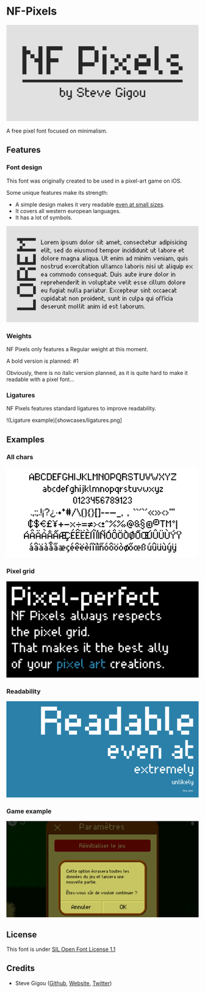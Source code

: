 # NF-Pixels

![NF Pixels logo](showcases/illustrations/logo.png)

A free pixel font focused on minimalism.

## Features

### Font design

This font was originally created to be used in a pixel-art game on iOS.

Some unique features make its strength:

* A simple design makes it very readable [even at small sizes](showcases/illustrations/readability.png).
* It covers all western european languages.
* It has a lot of symbols.

![Illustration](showcases/illustrations/lorem.png)


### Weights

NF Pixels only features a Regular weight at this moment.

A bold version is planned: #1

Obviously, there is no italic version planned, as it is quite hard to make it readable with a pixel font…


### Ligatures

NF Pixels features standard ligatures to improve readability.

!(Ligature example)[showcases/ligatures.png]


## Examples

### All chars

![All characters](showcases/all_chars.png)

### Pixel grid

![Ligature example](showcases/illustrations/grid.png)

### Readability

![Ligature example](showcases/illustrations/readability.png)

### Game example

![Ligature example](showcases/illustrations/game.png)


## License

This font is under [SIL Open Font License 1.1](LICENSE)


## Credits

* Steve Gigou ([Github](https://github.com/sgigou), [Website](https://steve.gigou.fr), [Twitter](https://twitter.com/stevegigou))
